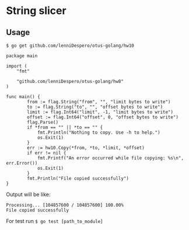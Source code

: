 # String slicer

## Usage
`$ go get github.com/lenniDespero/otus-golang/hw10`

    package main

	import (
    	"fmt"
    
    	"github.com/lenniDespero/otus-golang/hw8"
    )

	func main() {
			from := flag.String("from", "", "limit bytes to write")
            to := flag.String("to", "", "offset bytes to write")
            limit := flag.Int64("limit", -1, "limit bytes to write")
            offset := flag.Int64("offset", 0, "offset bytes to write")
            flag.Parse()
            if *from == "" || *to == "" {
            	fmt.Println("Nothing to copy. Use -h to help.")
            	os.Exit(1)
            }
            err := hw10.Copy(*from, *to, *limit, *offset)
            if err != nil {
            	fmt.Printf("An error occurred while file copying: %s\n", err.Error())
            	os.Exit(1)
            }
            fmt.Println("File copied successfully")
	}

Output will be like: 

    Processing... [104857600 / 104857600] 100.00%
    File copied successfully


For test run `$ go test [path_to_module]`  


